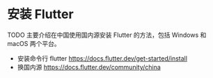 # 安装 Flutter

TODO 主要介绍在中国使用国内源安装 Flutter 的方法，包括 Windows 和 macOS 两个平台。

- 安装命令行 flutter https://docs.flutter.dev/get-started/install
- 换国内源 https://docs.flutter.dev/community/china

